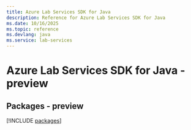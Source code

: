 ```yaml
---
title: Azure Lab Services SDK for Java
description: Reference for Azure Lab Services SDK for Java
ms.date: 10/16/2025
ms.topic: reference
ms.devlang: java
ms.service: lab-services
---
```

# Azure Lab Services SDK for Java - preview
## Packages - preview
[!INCLUDE [packages](lab-services-index.md)]